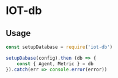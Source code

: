 # IOT-db

## Usage 

```js 
const setupDatabase = require('iot-db')

setupDabase(config).then (db => {
    const { Agent, Metric } = db
}).catch(err => console.error(error))
```